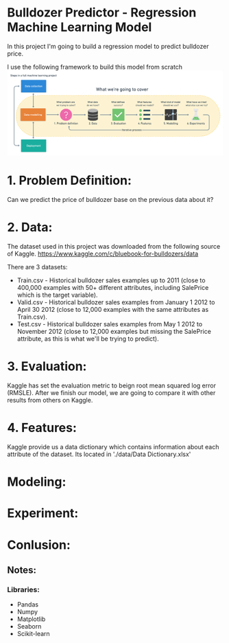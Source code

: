 # Bulldozer Predictor - Regression Machine Learning Model
In this project I'm going to build a regression model to predict bulldozer price.


I use the following framework to build this model from scratch
![machine learning framework](./images/framework.png)

# 1. Problem Definition:
Can we predict the price of bulldozer base on the previous data about it?

# 2. Data:
The dataset used in this project was downloaded from the following source of Kaggle.
https://www.kaggle.com/c/bluebook-for-bulldozers/data

There are 3 datasets:

* Train.csv - Historical bulldozer sales examples up to 2011 (close to 400,000 examples with 50+ different attributes, including SalePrice which is the target variable).
* Valid.csv - Historical bulldozer sales examples from January 1 2012 to April 30 2012 (close to 12,000 examples with the same attributes as Train.csv).
* Test.csv - Historical bulldozer sales examples from May 1 2012 to November 2012 (close to 12,000 examples but missing the SalePrice attribute, as this is what we'll be trying to predict).

# 3. Evaluation:
Kaggle has set the evaluation metric to beign root mean squared log error (RMSLE). After we finish our model, we are going to compare it with other results from others on Kaggle.

# 4. Features:
Kaggle provide us a data dictionary which contains information about each attribute of the dataset. Its located in './data/Data Dictionary.xlsx'

# Modeling: 


# Experiment:

# Conlusion:

## Notes:


### Libraries:
- Pandas
- Numpy
- Matplotlib
- Seaborn
- Scikit-learn

